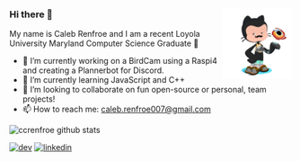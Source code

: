 <!--
**ccrenfroe/ccrenfroe** is a ✨ _special_ ✨ repository because its `README.md` (this file) appears on your GitHub profile.
-->

### Hi there 👋 <img src='https://github.com/ccrenfroe/ccrenfroe/blob/master/octocat-1607461525497.png' alt='OctoCat' height='125' align = 'right'>



My name is Caleb Renfroe and I am a recent Loyola University Maryland Computer Science Graduate 🎉

- 🔭 I’m currently working on a BirdCam using a Raspi4 and creating a Plannerbot for Discord.
- 🌱 I’m currently learning JavaScript and C++
- 👯 I’m looking to collaborate on fun open-source or personal, team projects!
- 📫 How to reach me: caleb.renfroe007@gmail.com

![ccrenfroe github stats](https://github-readme-stats.vercel.app/api?username=ccrenfroe&show_icons=true&hide_border=true)

[<img src='https://cdn.jsdelivr.net/npm/simple-icons@3.0.1/icons/dev-dot-to.svg' alt='dev' height='50'>](https://dev.to/ccrenfroe)
[<img src='https://cdn.jsdelivr.net/npm/simple-icons@3.0.1/icons/linkedin.svg' alt='linkedin' height='35'>](https://www.linkedin.com/in/caleb-renfroe-543863180/)  
